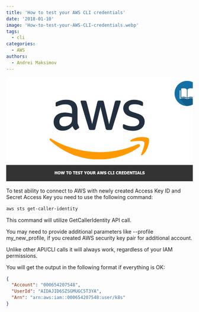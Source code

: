 ```yaml
---
title: 'How to test your AWS CLI credentials'
date: '2018-01-10'
image: 'How-to-test-your-AWS-CLI-credentials.webp'
tags:
  - cli
categories:
  - AWS
authors:
  - Andrei Maksimov
---
```


![How to test your AWS CLI credentials](How-to-test-your-AWS-CLI-credentials.webp)

To test ability to connect to AWS with newly created Access Key ID and Secret Access Key you need to use the following command:

```sh
aws sts get-caller-identity
```

This command will utilize GetCallerIdentity API call.

You may need to provide additional parameters like --profile my_new_profile, if you created AWS security key pair for additional account.

Unlike other API/CLI calls it will always work, regardless of your IAM permissions.

You will get the output in the following format if everything is OK:

```json
{
  "Account": "000654207548",
  "UserId": "AIDAJID6SZSGMUGC5T3YA",
  "Arn": "arn:aws:iam::000654207548:user/k8s"
}
```
